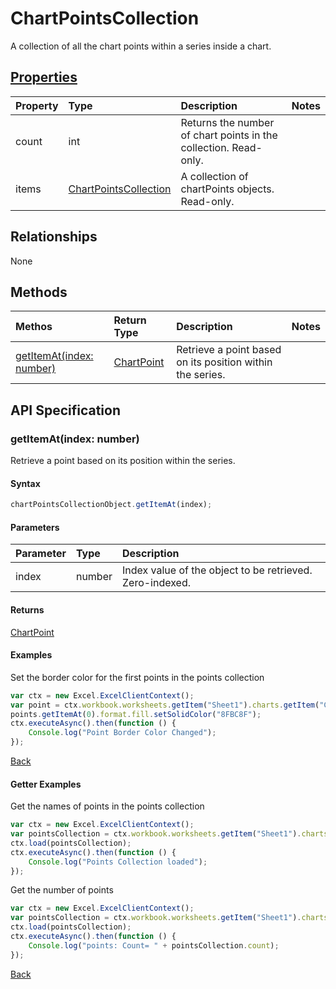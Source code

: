 # ChartPointsCollection

A collection of all the chart points within a series inside a chart.

## [Properties](#getter-examples)
| Property       | Type    |Description|Notes |
|:---------------|:--------|:----------|:-----|
|count|int|Returns the number of chart points in the collection. Read-only.||
|items|[ChartPointsCollection](chartpointscollection.md)|A collection of chartPoints objects. Read-only.||

## Relationships
None

## Methods

| Methos           | Return Type    |Description|Notes |
|:---------------|:--------|:----------|:-----|
|[getItemAt(index: number)](#getitematindex-number)|[ChartPoint](chartpoint.md)|Retrieve a point based on its position within the series.||

## API Specification

### getItemAt(index: number)
Retrieve a point based on its position within the series.

#### Syntax
```js
chartPointsCollectionObject.getItemAt(index);
```

#### Parameters
| Parameter       | Type    |Description|
|:---------------|:--------|:----------|
|index|number|Index value of the object to be retrieved. Zero-indexed.|

#### Returns
[ChartPoint](chartpoint.md)

#### Examples
Set the border color for the first points in the points collection

```js
var ctx = new Excel.ExcelClientContext();
var point = ctx.workbook.worksheets.getItem("Sheet1").charts.getItem("Chart1").series.getItemAt(0).points;
points.getItemAt(0).format.fill.setSolidColor("8FBC8F");
ctx.executeAsync().then(function () {
	Console.log("Point Border Color Changed");
});
```
[Back](#methods)

#### Getter Examples

Get the names of points in the points collection
```js
var ctx = new Excel.ExcelClientContext();
var pointsCollection = ctx.workbook.worksheets.getItem("Sheet1").charts.getItem("Chart1").points;
ctx.load(pointsCollection);
ctx.executeAsync().then(function () {
	Console.log("Points Collection loaded");
});
```

Get the number of points

```js
var ctx = new Excel.ExcelClientContext();
var pointsCollection = ctx.workbook.worksheets.getItem("Sheet1").charts.getItem("Chart1").points;
ctx.load(pointsCollection);
ctx.executeAsync().then(function () {
	Console.log("points: Count= " + pointsCollection.count);
});

```

[Back](#properties)
